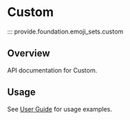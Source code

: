# Custom

::: provide.foundation.emoji_sets.custom

## Overview

API documentation for Custom.

## Usage

See [User Guide](../../guide/index.md) for usage examples.
